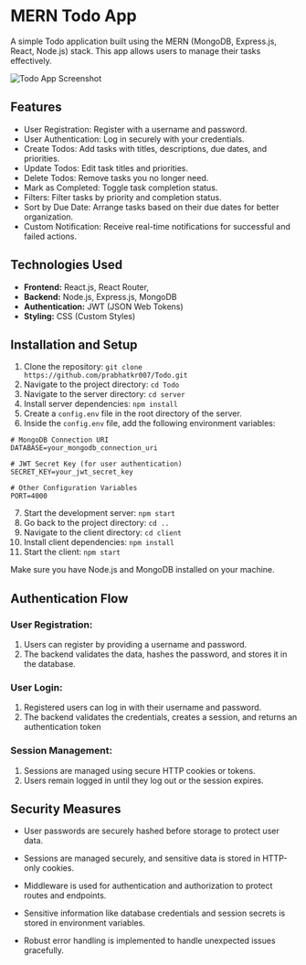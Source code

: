 # MERN Todo App

A simple Todo application built using the MERN (MongoDB, Express.js, React, Node.js) stack. This app allows users to manage their tasks effectively.

![Todo App Screenshot](https://i.imgur.com/Zibn8eW.png)

## Features

- User Registration: Register with a username and password.
- User Authentication: Log in securely with your credentials.
- Create Todos: Add tasks with titles, descriptions, due dates, and priorities.
- Update Todos: Edit task titles and priorities.
- Delete Todos: Remove tasks you no longer need.
- Mark as Completed: Toggle task completion status.
- Filters: Filter tasks by priority and completion status.
- Sort by Due Date: Arrange tasks based on their due dates for better organization.
- Custom Notification: Receive real-time notifications for successful and failed actions.


## Technologies Used

- **Frontend:** React.js, React Router,
- **Backend:** Node.js, Express.js, MongoDB
- **Authentication:** JWT (JSON Web Tokens)
- **Styling:** CSS (Custom Styles)

## Installation and Setup

1. Clone the repository: `git clone https://github.com/prabhatkr007/Todo.git`
2. Navigate to the project directory: `cd Todo`
3. Navigate to the server directory: `cd server`
4. Install server dependencies: `npm install`
5. Create a `config.env` file in the root directory of the server.
6. Inside the `config.env` file, add the following environment variables:

```
# MongoDB Connection URI
DATABASE=your_mongodb_connection_uri

# JWT Secret Key (for user authentication)
SECRET_KEY=your_jwt_secret_key

# Other Configuration Variables
PORT=4000
```

7. Start the development server: `npm start`
8. Go back to the project directory: `cd ..`
9. Navigate to the client directory: `cd client`
10. Install client dependencies: `npm install`
11. Start the client: `npm start`

Make sure you have Node.js and MongoDB installed on your machine.

## Authentication Flow

### User Registration:

1. Users can register by providing a username and password.
2. The backend validates the data, hashes the password, and stores it in the database.

### User Login:

1. Registered users can log in with their username and password.
2. The backend validates the credentials, creates a session, and returns an authentication token 

### Session Management:

1. Sessions are managed using secure HTTP cookies or tokens.
2. Users remain logged in until they log out or the session expires.

## Security Measures


- User passwords are securely hashed before storage to protect user data.



- Sessions are managed securely, and sensitive data is stored in HTTP-only cookies.



- Middleware is used for authentication and authorization to protect routes and endpoints.


- Sensitive information like database credentials and session secrets is stored in environment variables.


- Robust error handling is implemented to handle unexpected issues gracefully.
